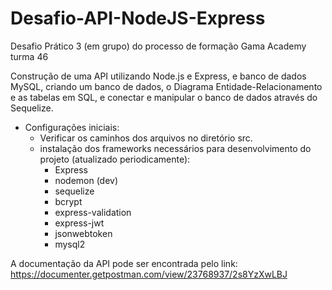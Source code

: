 # Desafio-API-NodeJS-Express
Desafio Prático 3 (em grupo) do processo de formação Gama Academy turma 46

Construção de uma API utilizando Node.js e Express, e banco de dados MySQL, criando um banco de dados, o Diagrama Entidade-Relacionamento e as tabelas em SQL, e conectar e manipular o banco de dados através do Sequelize.


* Configurações iniciais:
  - Verificar os caminhos dos arquivos no diretório src.
  - instalação dos frameworks necessários para desenvolvimento do projeto (atualizado periodicamente):
    - Express
    - nodemon (dev)
    - sequelize
    - bcrypt
    - express-validation
    - express-jwt
    - jsonwebtoken
    - mysql2

A documentação da API pode ser encontrada pelo link:
https://documenter.getpostman.com/view/23768937/2s8YzXwLBJ
    
